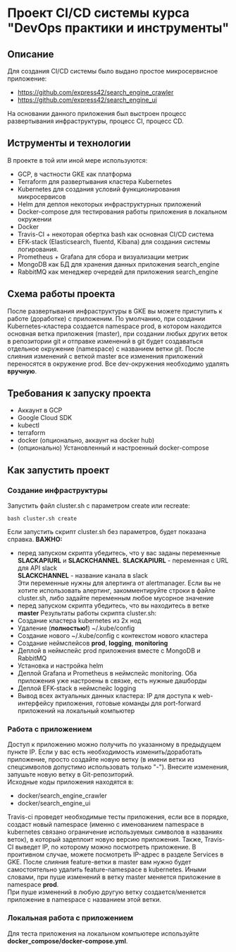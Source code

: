

# Проект CI/CD системы курса "DevOps практики и инструменты"
## Описание
Для создания CI/CD системы было выдано простое микросервисное приложение:  
 - https://github.com/express42/search_engine_crawler
 - https://github.com/express42/search_engine_ui  

На основании данного приложения был выстроен процесс развертывания инфраструктуры, процесс CI, процесс CD.
## Иструменты и технологии
В проекте в той или иной мере используются:
- GCP, в частности GKE как платформа
- Terraform для развертывания кластера Kubernetes
- Kubernetes для создания условий функционирования микросервисов
- Helm для деплоя некоторых инфраструктурных приложений
- Docker-compose для тестирования работы приложения в локальном окружении
- Docker
- Travis-CI + некоторая обертка bash как основная CI/CD система
- EFK-stack (Elasticsearch, fluentd, Kibana) для создания системы логирования.
- Prometheus + Grafana для сбора и визуализации метрик
- MongoDB как БД для хранения данных приложения search_engine
- RabbitMQ как менеджер очередей для приложения search_engine
## Схема работы проекта
После развертывания инфраструктуры в GKE вы можете приступить к работе (доработке) с приложеним. По умолчанию, при создании Kubernetes-кластера создается namespace prod, в котором находится основная ветка приложения (master), при создании любых других веток в репозитории git и отправке изменений в git будет создаваться отдельное окружение (namespace) с названием ветки git. После слияния изменений с веткой master все изменения приложений переносятся в окружение prod. Все dev-окружения необходимо удалять **вручную**.
## Требования к запуску проекта
- Аккаунт в GCP
- Google Cloud SDK
- kubectl
- terraform
- docker (опционально, аккаунт на docker hub)
- (опционально) Установленный и настроенный docker-compose
## Как запустить проект
### Создание инфраструктуры
Запустить файл cluster.sh с параметром create или recreate:
```
bash cluster.sh create
```
Если запустить скрипт cluster.sh без параметров, будет показана справка.
**ВАЖНО:** 
 - перед запуском скрипта убедитесь, что у вас заданы переменные **SLACKAPIURL** и **SLACKCHANNEL**.
**SLACKAPIURL** - переменная с URL для API slack  
**SLACKCHANNEL** - название канала в slack  
Эти переменные нужны для алертинга от alertmanager. Если вы не хотите использовать алертинг, закомментируйте строки в файле cluster.sh, либо задайте переменным любое мусорное значение
 - перед запуском скрипта убедитесь, что вы находитесь в ветке **master**
Результаты работы скрипта cluster.sh:  
- Создание кластера kubernetes из 2х нод
- Удаление (**полностью!**) ~/.kube/config
- Создание нового ~/.kube/config с контекстом нового кластера
- Создание неймспейсов **prod**, **logging**, **monitoring**
- Деплой в неймспейс prod приложения вместе с MongoDB и RabbitMQ
- Установка и настройка helm
- Деплой Grafana и Prometheus в неймспейс monitoring. Оба приложения уже настроены в связке, есть нужные дашборды
- Деплой EFK-stack в неймспейс logging
- Вывод всех актуальных данных кластера: IP для доступа к web-интерфейсу приложения, готовые команды для port-forward приложений на локальный компьютер
### Работа с приложением
Доступ к приложению можно получить по указанному в предыдущем пункте IP.
Если у вас есть необходимость изменить/доработать приложение, просто создайте новую ветку (в имени ветки из спецсимволов допустимо использовать только "-"). Внесите изменения, запушьте новую ветку в Git-репозиторий.  
Исходные коды приложения находятся в:
- docker/search_engine_crawler
- docker/search_engine_ui  

Travis-ci проведет необходимые тесты приложения, если все в порядке, создаст новый namespace (именно с именованием namespace в kubernetes связано ограничение используемых символов в названиях веток), в который задеплоит новую версию приложения. Также, Travis-CI выведет IP, по которому можно посмотреть приложение. В проитивном случае, можете посмотреть IP-адрес в разделе Services в GKE.
После слияния feature-ветки в master вам нужно будет самостоятельно удалить feature-namespace в kubernetes.
Иными словами, при пуше изменений в ветку master меняется приложение в namespace **prod**.  
При пуше изменений в любую другую ветку создается/меняется приложение в namespace с названием этой ветки.
### Локальная работа с приложением
Для теста приложения на локальном компьютере используйте **docker_compose/docker-compose.yml**.

